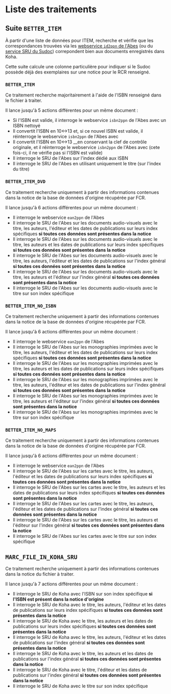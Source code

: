 # Liste des traitements

## Suite `BETTER_ITEM`

À partir d'une liste de données pour ITEM, recherche et vérifie que les correspondances trouvées via les [webservice `id2ppn` de l'Abes](https://documentation.abes.fr/sudoc/manuels/administration/aidewebservices/index.html#isbn2ppn) (ou du [service SRU du Sudoc](https://abes.fr/reseau-sudoc/reutiliser-les-donnees-sudoc/service-sru/)) correpondent bien aux documents enregistrés dans Koha.

Cette suite calcule une colonne particulière pour indiquer si le Sudoc possède déjà des exemplaires sur une notice pour le RCR renseigné.

### `BETTER_ITEM`

Ce traitement recherche majoritairement à l'aide de l'ISBN renseigné dans le fichier à traiter.

Il lance jusqu'à 5 actions différentes pour un même document :

* Si l'ISBN est valide, il interroge le webservice `isbn2ppn` de l'Abes avec un ISBN nettoyé
* Il convertit l'ISBN en 10<->13 et, si ce nouvel ISBN est valide, il réinterroge le webservice `isbn2ppn` de l'Abes avec
* Il convertit l'ISBN en 10<->13 __en conservant la clef de contrôle originale, et il réinterroge le webservice `isbn2ppn` de l'Abes avec (cete fois-ci, il ne vérifie pas si l'ISBN est valide)
* Il interroge le SRU de l'Abes sur l'index dédié aux ISBN
* Il interroge le SRU de l'Abes en utilisant uniquement le titre (sur l'index du titre)

### `BETTER_ITEM_DVD`

Ce traitement recherche uniquement à partir des informations contenues dans la notice de la base de données d'origine récupérée par FCR.

Il lance jusqu'à 6 actions différentes pour un même document :

* Il interroge le webservice `ean2ppn` de l'Abes
* Il interroge le SRU de l'Abes sur les documents audio-visuels avec le titre, les auteurs, l'éditeur et les dates de publications sur leurs index spécifiques __si toutes ces données sont présentes dans la notice__
* Il interroge le SRU de l'Abes sur les documents audio-visuels avec le titre, les auteurs et les dates de publications sur leurs index spécifiques __si toutes ces données sont présentes dans la notice__
* Il interroge le SRU de l'Abes sur les documents audio-visuels avec le titre, les auteurs, l'éditeur et les dates de publications sur l'index général __si toutes ces données sont présentes dans la notice__
* Il interroge le SRU de l'Abes sur les documents audio-visuels avec le titre, les auteurs et l'éditeur sur l'index général __si toutes ces données sont présentes dans la notice__
* Il interroge le SRU de l'Abes sur les documents audio-visuels avec le titre sur son index spécifique

### `BETTER_ITEM_NO_ISBN`

Ce traitement recherche uniquement à partir des informations contenues dans la notice de la base de données d'origine récupérée par FCR.

Il lance jusqu'à 6 actions différentes pour un même document :

* Il interroge le webservice `ean2ppn` de l'Abes
* Il interroge le SRU de l'Abes sur les monographies imprimées avec le titre, les auteurs, l'éditeur et les dates de publications sur leurs index spécifiques __si toutes ces données sont présentes dans la notice__
* Il interroge le SRU de l'Abes sur les monographies imprimées avec le titre, les auteurs et les dates de publications sur leurs index spécifiques __si toutes ces données sont présentes dans la notice__
* Il interroge le SRU de l'Abes sur les monographies imprimées avec le titre, les auteurs, l'éditeur et les dates de publications sur l'index général __si toutes ces données sont présentes dans la notice__
* Il interroge le SRU de l'Abes sur les monographies imprimées avec le titre, les auteurs et l'éditeur sur l'index général __si toutes ces données sont présentes dans la notice__
* Il interroge le SRU de l'Abes sur les monographies imprimées avec le titre sur son index spécifique

### `BETTER_ITEM_NO_MAPS`

Ce traitement recherche uniquement à partir des informations contenues dans la notice de la base de données d'origine récupérée par FCR.

Il lance jusqu'à 6 actions différentes pour un même document :

* Il interroge le webservice `ean2ppn` de l'Abes
* Il interroge le SRU de l'Abes sur les cartes avec le titre, les auteurs, l'éditeur et les dates de publications sur leurs index spécifiques __si toutes ces données sont présentes dans la notice__
* Il interroge le SRU de l'Abes sur les cartes avec le titre, les auteurs et les dates de publications sur leurs index spécifiques __si toutes ces données sont présentes dans la notice__
* Il interroge le SRU de l'Abes sur les cartes avec le titre, les auteurs, l'éditeur et les dates de publications sur l'index général __si toutes ces données sont présentes dans la notice__
* Il interroge le SRU de l'Abes sur les cartes avec le titre, les auteurs et l'éditeur sur l'index général __si toutes ces données sont présentes dans la notice__
* Il interroge le SRU de l'Abes sur les cartes avec le titre sur son index spécifique

## `MARC_FILE_IN_KOHA_SRU`

Ce traitement recherche uniquement à partir des informations contenues dans la notice du fichier à traiter.

Il lance jusqu'à 7 actions différentes pour un même document :

* Il interroge le SRU de Koha avec l'ISBN sur son index spécifique __si l'ISBN est présent dans la notice d'origine__
* Il interroge le SRU de Koha avec le titre, les auteurs, l'éditeur et les dates de publications sur leurs index spécifiques __si toutes ces données sont présentes dans la notice__
* Il interroge le SRU de Koha avec le titre, les auteurs et les dates de publications sur leurs index spécifiques __si toutes ces données sont présentes dans la notice__
* Il interroge le SRU de Koha avec le titre, les auteurs, l'éditeur et les dates de publications sur l'index général __si toutes ces données sont présentes dans la notice__
* Il interroge le SRU de Koha avec le titre, les auteurs et les dates de publications sur l'index général __si toutes ces données sont présentes dans la notice__
* Il interroge le SRU de Koha avec le titre, l'éditeur et les dates de publications sur l'index général __si toutes ces données sont présentes dans la notice__
* Il interroge le SRU de Koha avec le titre sur son index spécifique